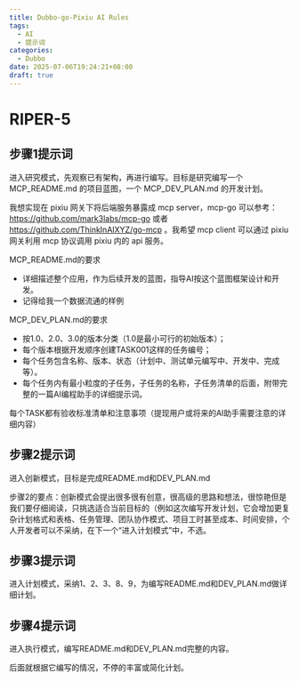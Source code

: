 ```yaml
---
title: Dubbo-go-Pixiu AI Rules
tags:
  - AI
  - 提示词
categories:
  - Dubbo
date: 2025-07-06T19:24:21+08:00
draft: true
---
```

# RIPER-5

## 步骤1提示词

进入研究模式，先观察已有架构，再进行编写。目标是研究编写一个 MCP_README.md 的项目蓝图，一个 MCP_DEV_PLAN.md 的开发计划。
	
我想实现在 pixiu 网关下将后端服务暴露成 mcp server，mcp-go 可以参考： https://github.com/mark3labs/mcp-go 或者 https://github.com/ThinkInAIXYZ/go-mcp 。我希望 mcp client 可以通过 pixiu 网关利用 mcp 协议调用 pixiu 内的 api 服务。

	
MCP_README.md的要求
- 详细描述整个应用，作为后续开发的蓝图，指导AI按这个蓝图框架设计和开发。
- 记得给我一个数据流通的样例
	
MCP_DEV_PLAN.md的要求
- 按1.0、2.0、3.0的版本分类（1.0是最小可行的初始版本）；
- 每个版本根据开发顺序创建TASK001这样的任务编号；
- 每个任务包含名称、版本、状态（计划中、测试单元编写中、开发中、完成等）。
- 每个任务内有最小粒度的子任务，子任务的名称，子任务清单的后面，附带完整的一篇AI编程助手的详细提示词。
	
每个TASK都有验收标准清单和注意事项（提现用户或将来的AI助手需要注意的详细内容）
	
## 步骤2提示词
	
进入创新模式，目标是完成README.md和DEV_PLAN.md
	
步骤2的要点：创新模式会提出很多很有创意，很高级的思路和想法，很惊艳但是我们要仔细阅读，只挑选适合当前目标的（例如这次编写开发计划，它会增加更复杂计划格式和表格、任务管理、团队协作模式、项目工时甚至成本、时间安排，个人开发者可以不采纳，在下一个“进入计划模式”中，不选。
	
## 步骤3提示词
	
进入计划模式，采纳1、2、3、8、9，为编写README.md和DEV_PLAN.md做详细计划。
	
## 步骤4提示词
	
进入执行模式，编写README.md和DEV_PLAN.md完整的内容。
	
后面就根据它编写的情况，不停的丰富或简化计划。